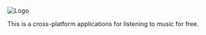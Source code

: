 
![Logo](https://i.ibb.co/h26NdcZ/image.png)

This is a cross-platform applications for listening to music for free.